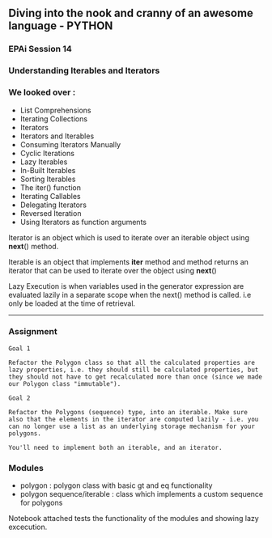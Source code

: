 ## Diving into the nook and cranny of an awesome language - PYTHON

### EPAi Session 14

### Understanding Iterables and Iterators

### We looked over :

- List Comprehensions
- Iterating Collections
- Iterators
- Iterators and Iterables
- Consuming Iterators Manually
- Cyclic Iterations
- Lazy Iterables
- In-Built Iterables
- Sorting Iterables
- The iter() function
- Iterating Callables
- Delegating Iterators
- Reversed Iteration
- Using Iterators as function arguments

Iterator is an object which is used to iterate over an iterable object using **next**() method.

Iterable is an object that implements __iter__ method and method returns an iterator that can be used to iterate over the object using **next**()

Lazy Execution is when variables used in the generator expression are evaluated lazily in a separate scope when the next() method is called. i.e only be loaded at the time of retrieval.

---

### Assignment

```
Goal 1

Refactor the Polygon class so that all the calculated properties are lazy properties, i.e. they should still be calculated properties, but they should not have to get recalculated more than once (since we made our Polygon class "immutable").

Goal 2

Refactor the Polygons (sequence) type, into an iterable. Make sure also that the elements in the iterator are computed lazily - i.e. you can no longer use a list as an underlying storage mechanism for your polygons.

You'll need to implement both an iterable, and an iterator.

```

### Modules 

- polygon : polygon class with basic gt and eq functionality
- polygon sequence/iterable : class which implements a custom sequence for polygons

Notebook attached tests the functionality of the modules and showing lazy excecution.
